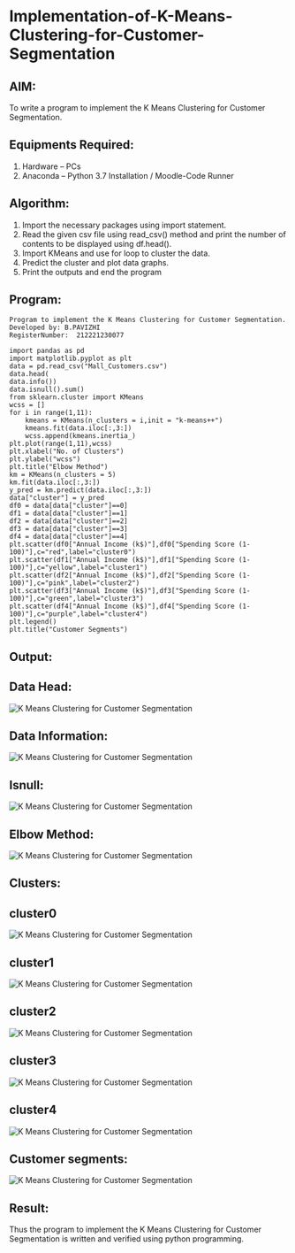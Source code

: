 # Implementation-of-K-Means-Clustering-for-Customer-Segmentation

## AIM:
To write a program to implement the K Means Clustering for Customer Segmentation.

## Equipments Required:
1. Hardware – PCs
2. Anaconda – Python 3.7 Installation / Moodle-Code Runner

## Algorithm:
1. Import the necessary packages using import statement.
2. Read the given csv file using read_csv() method and print the number of contents to be displayed using df.head().
3. Import KMeans and use for loop to cluster the data.
4. Predict the cluster and plot data graphs.
5. Print the outputs and end the program


## Program:
```
Program to implement the K Means Clustering for Customer Segmentation.
Developed by: B.PAVIZHI
RegisterNumber:  212221230077

import pandas as pd
import matplotlib.pyplot as plt
data = pd.read_csv("Mall_Customers.csv")
data.head(
data.info())
data.isnull().sum()
from sklearn.cluster import KMeans
wcss = []
for i in range(1,11):
    kmeans = KMeans(n_clusters = i,init = "k-means++")
    kmeans.fit(data.iloc[:,3:])
    wcss.append(kmeans.inertia_)
plt.plot(range(1,11),wcss)
plt.xlabel("No. of Clusters")
plt.ylabel("wcss")
plt.title("Elbow Method")
km = KMeans(n_clusters = 5)
km.fit(data.iloc[:,3:])
y_pred = km.predict(data.iloc[:,3:])
data["cluster"] = y_pred
df0 = data[data["cluster"]==0]
df1 = data[data["cluster"]==1]
df2 = data[data["cluster"]==2]
df3 = data[data["cluster"]==3]
df4 = data[data["cluster"]==4]
plt.scatter(df0["Annual Income (k$)"],df0["Spending Score (1-100)"],c="red",label="cluster0")
plt.scatter(df1["Annual Income (k$)"],df1["Spending Score (1-100)"],c="yellow",label="cluster1")
plt.scatter(df2["Annual Income (k$)"],df2["Spending Score (1-100)"],c="pink",label="cluster2")
plt.scatter(df3["Annual Income (k$)"],df3["Spending Score (1-100)"],c="green",label="cluster3")
plt.scatter(df4["Annual Income (k$)"],df4["Spending Score (1-100)"],c="purple",label="cluster4")
plt.legend()
plt.title("Customer Segments")

```

## Output:
## Data Head:
![K Means Clustering for Customer Segmentation](./head.png)
## Data Information:
![K Means Clustering for Customer Segmentation](./info.png)
## Isnull:
![K Means Clustering for Customer Segmentation](./isnull.png)
## Elbow Method:
![K Means Clustering for Customer Segmentation](./plot.png)
## Clusters:
## cluster0
![K Means Clustering for Customer Segmentation](./df0.png)
## cluster1
![K Means Clustering for Customer Segmentation](./df1.png)
## cluster2
![K Means Clustering for Customer Segmentation](./df2.png)
## cluster3
![K Means Clustering for Customer Segmentation](./df3.png)
## cluster4
![K Means Clustering for Customer Segmentation](./df4.png)
## Customer segments:
![K Means Clustering for Customer Segmentation](./cluster.png)

## Result:
Thus the program to implement the K Means Clustering for Customer Segmentation is written and verified using python programming.
